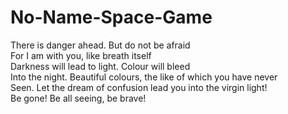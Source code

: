 # No-Name-Space-Game

There is danger ahead. But do not be afraid\
For I am with you, like breath itself\
Darkness will lead to light. Colour will bleed\
Into the night. Beautiful colours, the like of which you have never\
Seen. Let the dream of confusion lead you into the virgin light!\
Be gone! Be all seeing, be brave!

